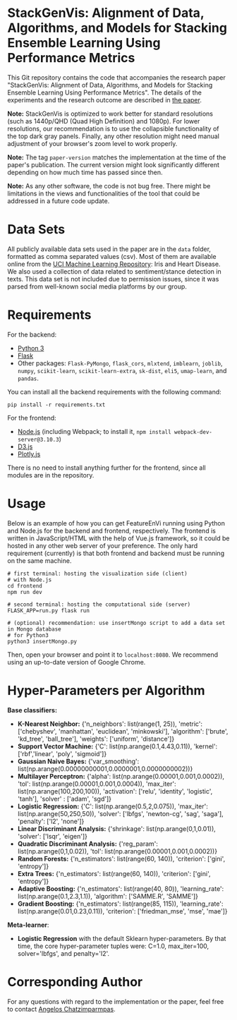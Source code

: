 # StackGenVis: Alignment of Data, Algorithms, and Models for Stacking Ensemble Learning Using Performance Metrics

This Git repository contains the code that accompanies the research paper "StackGenVis: Alignment of Data, Algorithms, and Models for Stacking Ensemble Learning Using Performance Metrics". The details of the experiments and the research outcome are described in [the paper](https://doi.org/10.1109/TVCG.2020.3030352).

**Note:** StackGenVis is optimized to work better for standard resolutions (such as 1440p/QHD (Quad High Definition) and 1080p). For lower resolutions, our recommendation is to use the collapsible functionality of the top dark gray panels. Finally, any other resolution might need manual adjustment of your browser's zoom level to work properly.

**Note:** The tag `paper-version` matches the implementation at the time of the paper's publication. The current version might look significantly different depending on how much time has passed since then.

**Note:** As any other software, the code is not bug free. There might be limitations in the views and functionalities of the tool that could be addressed in a future code update.

# Data Sets #
All publicly available data sets used in the paper are in the `data` folder, formatted as comma separated values (csv). 
Most of them are available online from the [UCI Machine Learning Repository](http://archive.ics.uci.edu/ml/index.php): Iris and Heart Disease. We also used a collection of data related to sentiment/stance detection in texts. This data set is not included due to permission issues, since it was parsed from well-known social media platforms by our group.

# Requirements #
For the backend:
- [Python 3](https://www.python.org/downloads/)
- [Flask](https://palletsprojects.com/p/flask/)
- Other packages: `Flask-PyMongo`, `flask_cors`, `mlxtend`, `imblearn`, `joblib`, `numpy`, `scikit-learn`, `scikit-learn-extra`, `sk-dist`, `eli5`, `umap-learn`, and `pandas`.

You can install all the backend requirements with the following command:
```
pip install -r requirements.txt
```

For the frontend:
- [Node.js](https://nodejs.org/en/) (including Webpack; to install it, `npm install webpack-dev-server@3.10.3`)
- [D3.js](https://d3js.org/)
- [Plotly.js](https://github.com/plotly/plotly.js/)

There is no need to install anything further for the frontend, since all modules are in the repository.

# Usage #
Below is an example of how you can get FeatureEnVi running using Python and Node.js for the backend and frontend, respectively. The frontend is written in JavaScript/HTML with the help of Vue.js framework, so it could be hosted in any other web server of your preference. The only hard requirement (currently) is that both frontend and backend must be running on the same machine. 
```
# first terminal: hosting the visualization side (client)
# with Node.js
cd frontend
npm run dev
```

```
# second terminal: hosting the computational side (server)
FLASK_APP=run.py flask run

# (optional) recommendation: use insertMongo script to add a data set in Mongo database
# for Python3
python3 insertMongo.py
```

Then, open your browser and point it to `localhost:8080`. We recommend using an up-to-date version of Google Chrome.

# Hyper-Parameters per Algorithm #
**Base classifiers:**
- **K-Nearest Neighbor:** {'n_neighbors': list(range(1, 25)), 'metric': ['chebyshev', 'manhattan', 'euclidean', 'minkowski'], 'algorithm': ['brute', 'kd_tree', 'ball_tree'], 'weights': ['uniform', 'distance']}
- **Support Vector Machine:** {'C': list(np.arange(0.1,4.43,0.11)), 'kernel': ['rbf','linear', 'poly', 'sigmoid']}
- **Gaussian Naive Bayes:** {'var_smoothing': list(np.arange(0.00000000001,0.0000001,0.0000000002))}
- **Multilayer Perceptron:** {'alpha': list(np.arange(0.00001,0.001,0.0002)), 'tol': list(np.arange(0.00001,0.001,0.0004)), 'max_iter': list(np.arange(100,200,100)), 'activation': ['relu', 'identity', 'logistic', 'tanh'], 'solver' : ['adam', 'sgd']}
- **Logistic Regression:** {'C': list(np.arange(0.5,2,0.075)), 'max_iter': list(np.arange(50,250,50)), 'solver': ['lbfgs', 'newton-cg', 'sag', 'saga'], 'penalty': ['l2', 'none']}
- **Linear Discriminant Analysis:** {'shrinkage': list(np.arange(0,1,0.01)), 'solver': ['lsqr', 'eigen']}
- **Quadratic Discriminant Analysis:** {'reg_param': list(np.arange(0,1,0.02)), 'tol': list(np.arange(0.00001,0.001,0.0002))}
- **Random Forests:** {'n_estimators': list(range(60, 140)), 'criterion': ['gini', 'entropy']}
- **Extra Trees:** {'n_estimators': list(range(60, 140)), 'criterion': ['gini', 'entropy']}
- **Adaptive Boosting:** {'n_estimators': list(range(40, 80)), 'learning_rate': list(np.arange(0.1,2.3,1.1)), 'algorithm': ['SAMME.R', 'SAMME']} 
- **Gradient Boosting:** {'n_estimators': list(range(85, 115)), 'learning_rate': list(np.arange(0.01,0.23,0.11)), 'criterion': ['friedman_mse', 'mse', 'mae']}

**Meta-learner**: 
- **Logistic Regression** with the default Sklearn hyper-parameters. By that time, the core hyper-parameter tuples were: C=1.0, max_iter=100, solver='lbfgs', and penalty='l2'.

# Corresponding Author #
For any questions with regard to the implementation or the paper, feel free to contact [Angelos Chatzimparmpas](mailto:angelos.chatzimparmpas@lnu.se).
